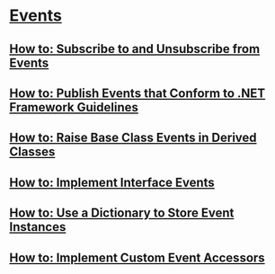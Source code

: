 # [Events](index.md)
## [How to: Subscribe to and Unsubscribe from Events](how-to-subscribe-to-and-unsubscribe-from-events.md)
## [How to: Publish Events that Conform to .NET Framework Guidelines](how-to-publish-events-that-conform-to-net-framework-guidelines.md)
## [How to: Raise Base Class Events in Derived Classes](how-to-raise-base-class-events-in-derived-classes.md)
## [How to:  Implement Interface Events](how-to-implement-interface-events.md)
## [How to: Use a Dictionary to Store Event Instances](how-to-use-a-dictionary-to-store-event-instances.md)
## [How to: Implement Custom Event Accessors](how-to-implement-custom-event-accessors.md)
